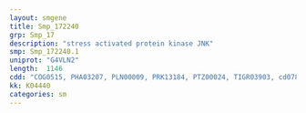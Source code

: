 ```yaml
---
layout: smgene
title: Smp_172240
grp: Smp_17
description: "stress activated protein kinase JNK"
smp: Smp_172240.1
uniprot: "G4VLN2"
length:  1146
cdd: "COG0515, PHA03207, PLN00009, PRK13184, PTZ00024, TIGR03903, cd07850, cl21453, pfam00069, smart00220"
kk: K04440
categories: sm
---
```

